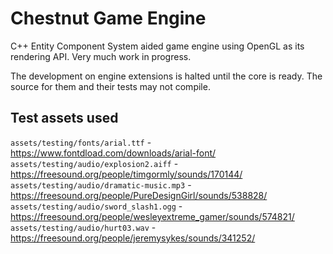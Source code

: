 # Chestnut Game Engine

C++ Entity Component System aided game engine using OpenGL as its rendering API.
Very much work in progress.

The development on engine extensions is halted until the core is ready. The source for them and their tests may not compile.

## Test assets used
`assets/testing/fonts/arial.ttf` - https://www.fontdload.com/downloads/arial-font/
`assets/testing/audio/explosion2.aiff` - https://freesound.org/people/timgormly/sounds/170144/
`assets/testing/audio/dramatic-music.mp3` - https://freesound.org/people/PureDesignGirl/sounds/538828/
`assets/testing/audio/sword_slash1.ogg` - https://freesound.org/people/wesleyextreme_gamer/sounds/574821/
`assets/testing/audio/hurt03.wav` - https://freesound.org/people/jeremysykes/sounds/341252/